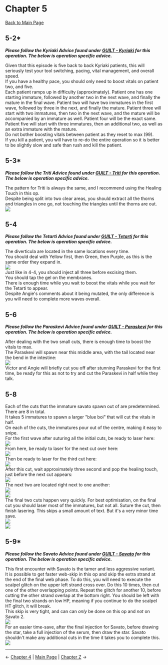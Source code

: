 
# Chapter 5

[Back to Main Page](../index.md)

## 5-2*

***Please follow the Kyriaki Advice found under [GUILT - Kyriaki](../guilt/kyriaki.md) for this operation. The below is operation specific advice.*** <br>

Given that this episode is five back to back Kyriaki patients, this will seriously test your tool switching, pacing, vital management, and overall speed. <br>
If you have a healthy pace, you should only need to boost vitals on patient two, and five. <br>
Each patient ramps up in difficulty (approximately). Patient one has one starting immature, followed by another two in the next wave, and finally the mature in the final wave. Patient two will have two immatures in the first wave, followed by three in the next, and finally the mature. Patient three will start with two immatures, then two in the next wave, and the mature will be accompanied by an immature as well. Patient four will be the exact same. Patient five will start with three immatures, then an additional two, as well as an extra immature with the mature. <br>
Do not bother boosting vitals between patient as they reset to max (99). <br>
If you kill a patient, you will have to re-do the entire operation so it is better to be slightly slow and safe than rush and kill the patient. <br>

## 5-3*

***Please follow the Triti Advice found under [GUILT - Triti](../guilt/triti.md) for this operation. The below is operation specific advice.*** <br>

The pattern for Triti is always the same, and I recommend using the Healing Touch in this op. <br>
Despite being split into two clear areas, you should extract all the thorns and triangles in one go, not touching the triangles until the thorns are out. <br>
![](./img/5-3_layout.png)

## 5-4

***Please follow the Tetarti Advice found under [GUILT - Tetarti](../guilt/tetarti.md) for this operation. The below is operation specific advice.*** <br>

The diverticula are located in the same locations every time. <br>
You should deal with Yellow first, then Green, then Purple, as this is the same order they expand in. <br>
![](./img/5-4_diverticula.png) <br>
Just like in 4-4, you should inject all three before excising them. <br>
You should tap the gel on the membranes. <br>
There is enough time while you wait to boost the vitals while you wait for the Tetarti to appear. <br>
Despite Angie's comments about it being mutated, the only difference is you will need to complete more waves overall. <br>

## 5-6

***Please follow the Paraskevi Advice found under [GUILT - Paraskevi](../guilt/paraskevi.md) for this operation. The below is operation specific advice.*** <br>

After dealing with the two small cuts, there is enough time to boost the vitals to max. <br>
The Paraskevi will spawn near this middle area, with the tail located near the bend in the intestine:  <br>
![](./img/5-6_start.png) <br>
Victor and Angie will briefly cut you off after stunning Paraskevi for the first time, be ready for this as not to try and cut the Paraskevi in half while they talk. <br>

## 5-8

Each of the cuts that the immature savato spawn out of are predetermined. There are 8 in total. <br>
It takes 5 immatures to spawn a larger "blue boi" that will cut the vitals in half. <br>
On each of the cuts, the immatures pour out of the centre, making it easy to snipe. <br>
For the first wave after suturing all the initial cuts, be ready to laser here: <br>
![](./img/5-8_first.png) <br>
From here, be ready to laser for the next cut over here: <br>
![](./img/5-8_second.png) <br>
Then be ready to laser for the third cut here: <br>
![](./img/5-8_third.png) <br>
After this cut, wait approximately three second and pop the healing touch, just before the next cut appears: <br>
![](./img/5-8_fourth.png) <br>
The next two are located right next to one another: <br>
![](./img/5-8_fifth.png) <br>
![](./img/5-8_sixth.png) <br>
The final two cuts happen very quickly. For best optimisation, on the final cut you should laser most of the immatures, but not all. Suture the cut, then finish lasering. This skips a small amount of text. But it's a very minor time save. <br>
![](./img/5-8_seventh.png) <br>
![](./img/5-8_eighth.png) <br>

## 5-9*

***Please follow the Savato Advice found under [GUILT - Savato](../guilt/savato.md) for this operation. The below is operation specific advice.***  <br>

This first encounter with Savato is the tamer and less aggressive variant. <br>
It is possible to get faster web-skip in this op and skip the extra strand at the end of the final web phase. To do this, you will need to execute the scalpel glitch on the upper left strand cross over. Do this 10 times, then cut one of the other overlapping points. Repeat the glitch for another 10, before cutting the other strand overlap at the bottom right. You should be left with the final two strands on low HP, meaning if you continue to do the scalpel HT glitch, it will break. <br>
This skip is very tight, and can can *only* be done on this op and *not* on Savato 2. <br>
![](./img/5-9_web.png) <br>
For an easier time-save, after the final injection for Savato, before drawing the star, take a full injection of the serum, then draw the star. Savato shouldn't make any additional cuts in the time it takes you to complete this. <br>
![](./img/5-9_injection.png)

---

← [Chapter 4](./chp4.md) | [Main Page](../index.md) | [Chapter Z](./chpZ.md) →